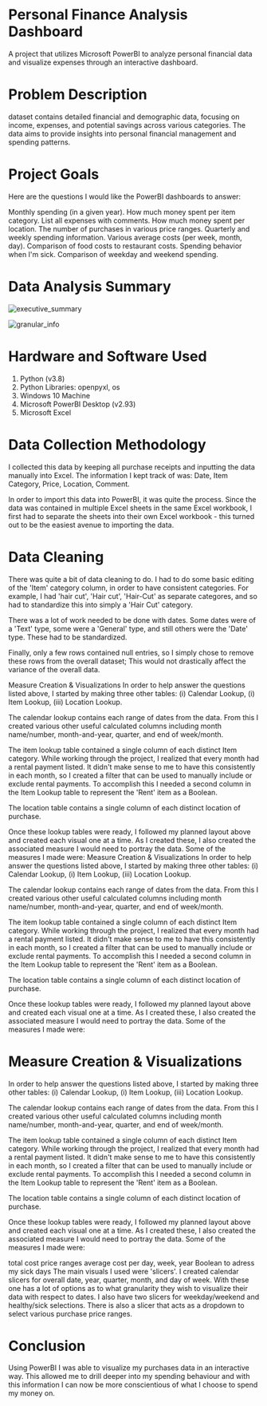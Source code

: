# Personal Finance Analysis Dashboard
A project that utilizes Microsoft PowerBI to analyze personal financial data and visualize expenses through an interactive dashboard.
# Problem Description
dataset contains detailed financial and demographic data, focusing on income, expenses, and potential savings across various categories. The data aims to provide insights into personal financial management and spending patterns.

# Project Goals
Here are the questions I would like the PowerBI dashboards to answer:

Monthly spending (in a given year).
How much money spent per item category.
List all expenses with comments.
How much money spent per location.
The number of purchases in various price ranges.
Quarterly and weekly spending information.
Various average costs (per week, month, day).
Comparison of food costs to restaurant costs.
Spending behavior when I'm sick.
Comparison of weekday and weekend spending.

# Data Analysis Summary
![executive_summary](https://github.com/user-attachments/assets/c50c31c3-f89e-4b5a-a3da-10802333a046)

![granular_info](https://github.com/user-attachments/assets/167f67dd-4683-43f6-8d6b-69d182210bdc)

# Hardware and Software Used

1. Python (v3.8)
2. Python Libraries: openpyxl, os
3. Windows 10 Machine
4. Microsoft PowerBI Desktop (v2.93)
5. Microsoft Excel

# Data Collection Methodology
I collected this data by keeping all purchase receipts and inputting the data manually into Excel. The information I kept track of was: Date, Item Category, Price, Location, Comment.

In order to import this data into PowerBI, it was quite the process. Since the data was contained in multiple Excel sheets in the same Excel workbook, I first had to separate the sheets into their own Excel workbook - this turned out to be the easiest avenue to importing the data.

# Data Cleaning
There was quite a bit of data cleaning to do. I had to do some basic editing of the 'Item' category column, in order to have consistent categories. For example, I had 'hair cut', 'Hair cut', 'Hair-Cut' as separate categores, and so had to standardize this into simply a 'Hair Cut' category.

There was a lot of work needed to be done with dates. Some dates were of a 'Text' type, some were a 'General' type, and still others were the 'Date' type. These had to be standardized.

Finally, only a few rows contained null entries, so I simply chose to remove these rows from the overall dataset; This would not drastically affect the variance of the overall data.

Measure Creation & Visualizations
In order to help answer the questions listed above, I started by making three other tables: (i) Calendar Lookup, (i) Item Lookup, (iii) Location Lookup.

The calendar lookup contains each range of dates from the data. From this I created various other useful calculated columns including month name/number, month-and-year, quarter, and end of week/month.

The item lookup table contained a single column of each distinct Item category. While working through the project, I realized that every month had a rental payment listed. It didn't make sense to me to have this consistently in each month, so I created a filter that can be used to manually include or exclude rental payments. To accomplish this I needed a second column in the Item Lookup table to represent the 'Rent' item as a Boolean.

The location table contains a single column of each distinct location of purchase.

Once these lookup tables were ready, I followed my planned layout above and created each visual one at a time. As I created these, I also created the associated measure I would need to portray the data. Some of the measures I made were:
Measure Creation & Visualizations
In order to help answer the questions listed above, I started by making three other tables: (i) Calendar Lookup, (i) Item Lookup, (iii) Location Lookup.

The calendar lookup contains each range of dates from the data. From this I created various other useful calculated columns including month name/number, month-and-year, quarter, and end of week/month.

The item lookup table contained a single column of each distinct Item category. While working through the project, I realized that every month had a rental payment listed. It didn't make sense to me to have this consistently in each month, so I created a filter that can be used to manually include or exclude rental payments. To accomplish this I needed a second column in the Item Lookup table to represent the 'Rent' item as a Boolean.

The location table contains a single column of each distinct location of purchase.

Once these lookup tables were ready, I followed my planned layout above and created each visual one at a time. As I created these, I also created the associated measure I would need to portray the data. Some of the measures I made were:

# Measure Creation & Visualizations
In order to help answer the questions listed above, I started by making three other tables: (i) Calendar Lookup, (i) Item Lookup, (iii) Location Lookup.

The calendar lookup contains each range of dates from the data. From this I created various other useful calculated columns including month name/number, month-and-year, quarter, and end of week/month.

The item lookup table contained a single column of each distinct Item category. While working through the project, I realized that every month had a rental payment listed. It didn't make sense to me to have this consistently in each month, so I created a filter that can be used to manually include or exclude rental payments. To accomplish this I needed a second column in the Item Lookup table to represent the 'Rent' item as a Boolean.

The location table contains a single column of each distinct location of purchase.

Once these lookup tables were ready, I followed my planned layout above and created each visual one at a time. As I created these, I also created the associated measure I would need to portray the data. Some of the measures I made were:

total cost
price ranges
average cost per day, week, year
Boolean to adress my sick days
The main visuals I used were 'slicers'. I created calendar slicers for overall date, year, quarter, month, and day of week. With these one has a lot of options as to what granularity they wish to visualize their data with respect to dates. I also have two slicers for weekday/weekend and healthy/sick selections. There is also a slicer that acts as a dropdown to select various purchase price ranges.


# Conclusion
Using PowerBI I was able to visualize my purchases data in an interactive way. This allowed me to drill deeper into my spending behaviour and with this information I can now be more conscientious of what I choose to spend my money on.




